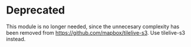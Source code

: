 # Deprecated
This module is no longer needed, since the unnecesary complexity has been removed from https://github.com/mapbox/tilelive-s3. Use tilelive-s3 instead.
